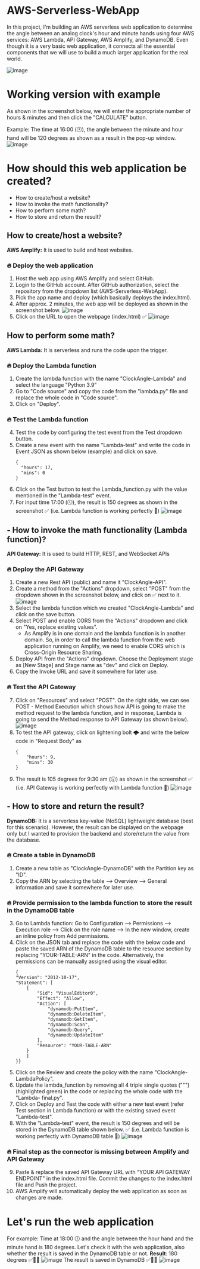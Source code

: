 # AWS-Serverless-WebApp
In this project, I'm building an AWS serverless web application to determine the angle between an analog clock's hour and minute hands using four AWS services: AWS Lambda, API Gateway, AWS Amplify, and DynamoDB. Even though it is a very basic web application, it connects all the essential components that we will use to build a much larger application for the real world.

![image](https://user-images.githubusercontent.com/64860326/212936057-2550705b-e5c5-4fcd-a84d-8d0000194d08.png)

# Working version with example
As shown in the screenshot below, we will enter the appropriate number of hours & minutes and then click the "CALCULATE" button. 

Example: The time at 16:00 (🕓), the angle between the minute and hour hand will be 120 degrees as shown as a result in the pop-up window.
![image](https://user-images.githubusercontent.com/64860326/212993731-d593001a-076f-4761-a2aa-d17f32eb160d.png)

# How should this web application be created?

- How to create/host a website? 
- How to invoke the math functionality? 
- How to perform some math?
- How to store and return the result?

## How to create/host a website? 

**AWS Amplify:** It is used to build and host websites.

### 🔥 Deploy the web application

1. Host the web app using AWS Amplify and select GitHub.
2. Login to the GitHub account. After GitHub authorization, select the repository from the dropdown list (AWS-Serverless-WebApp).
3. Pick the app name and deploy (which basically deploys the index.html).
4. After approx. 2 minutes, the web app will be deployed as shown in the screenshot below.
   ![image](https://user-images.githubusercontent.com/64860326/212956982-e676441b-4a83-4f67-8ff2-c9eed9b5ab61.png)
5. Click on the URL to open the webpage (index.html) ✅ 
   ![image](https://user-images.githubusercontent.com/64860326/212993464-f885511c-cd53-4719-982d-2c10f36c3d9d.png)

## How to perform some math?

**AWS Lambda:** It is serverless and runs the code upon the trigger. 

### 🔥 Deploy the Lambda function

1. Create the lambda function with the name "ClockAngle-Lambda" and select the language "Python 3.9"
2. Go to "Code source" and copy the code from the "lambda.py" file and replace the whole code in "Code source".
3. Click on "Deploy".

### 🔥 Test the Lambda function

4. Test the code by configuring the test event from the Test dropdown button.
5. Create a new event with the name "Lambda-test" and write the code in Event JSON as shown below (example) and click on save.
      ```
      {
        "hours": 17,
        "mins": 0
      }
      ```
6. Click on the Test button to test the Lambda_function.py with the value mentioned in the "Lambda-test" event.
7. For input time 17:00 (🕔), the result is 150 degrees as shown in the screenshot ✅ (i.e. Lambda function is working perfectly 💪)
   ![image](https://user-images.githubusercontent.com/64860326/212963663-de8a08f6-036f-40d5-8f68-229b7176373a.png)

## - How to invoke the math functionality (Lambda function)? 

**API Gateway:** It is used to build HTTP, REST, and WebSocket APIs

###  🔥 Deploy the API Gateway

1. Create a new Rest API (public) and name it "ClockAngle-API".
2. Create a method from the "Actions" dropdown, select "POST" from the dropdown shown in the screenshot below, and click on ✅ next to it.
   ![image](https://user-images.githubusercontent.com/64860326/212967449-0cd8dc44-01cc-46f2-a8d4-2665d7d9e0d2.png)
3. Select the lambda function which we created "ClockAngle-Lambda" and click on the save button.
4. Select POST and enable CORS from the "Actions" dropdown and click on "Yes, replace existing values". 
    - As Amplify is in one domain and the lambda function is in another domain. So, in order to call the lambda function from the web application running on Amplify, we need to enable CORS which is Cross-Origin Resource Sharing.
5. Deploy API from the "Actions" dropdown. Choose the Deployment stage as [New Stage] and Stage name as "dev" and click on Deploy.
6. Copy the Invoke URL and save it somewhere for later use.

###  🔥 Test the API Gateway

7. Click on "Resources" and select "POST". On the right side, we can see POST - Method Execution which shows how API is going to make the method request to the lambda function, and in response, Lambda is going to send the Method response to API Gateway (as shown below).
   ![image](https://user-images.githubusercontent.com/64860326/212972448-5ab0a9ac-3283-4a5c-84b6-ac2768940b1c.png)
8. To test the API gateway, click on lightening bolt 🌩️ and write the below code in "Request Body" as
      ```
      {
          "hours": 9,
          "mins": 30
      }
      ```
9. The result is 105 degrees for 9:30 am (🕤) as shown in the screenshot ✅ (i.e. API Gateway is working perfectly with Lambda function 💪)
   ![image](https://user-images.githubusercontent.com/64860326/212973818-f362e455-211d-40a3-b8d8-6492858ea135.png)

## - How to store and return the result?

**DynamoDB:** It is a serverless key-value (NoSQL) lightweight database (best for this scenario). However, the result can be displayed on the webpage only but I wanted to provision the backend and store/return the value from the database.

###  🔥 Create a table in DynamoDB

1. Create a new table as "ClockAngle-DynamoDB" with the Partition key as "ID".
2. Copy the ARN by selecting the table --> Overview --> General information and save it somewhere for later use.

###  🔥 Provide permission to the lambda function to store the result in the DynamoDB table

3. Go to Lambda function: Go to Configuration --> Permissions --> Execution role --> Click on the role name --> In the new window, create an inline policy from Add permissions.
4. Click on the JSON tab and replace the code with the below code and paste the saved ARN of the DynamoDB table to the resource section by replacing "YOUR-TABLE-ARN" in the code. Alternatively, the permissions can be manually assigned using the visual editor.
      ```
      {
      "Version": "2012-10-17",
      "Statement": [
          {
              "Sid": "VisualEditor0",
              "Effect": "Allow",
              "Action": [
                  "dynamodb:PutItem",
                  "dynamodb:DeleteItem",
                  "dynamodb:GetItem",
                  "dynamodb:Scan",
                  "dynamodb:Query",
                  "dynamodb:UpdateItem"
              ],
              "Resource": "YOUR-TABLE-ARN"
          }
          ]
      }}
      ```
5. Click on the Review and create the policy with the name "ClockAngle-LambdaPolicy".
6. Update the lambda_function by removing all 4 triple single quotes (""") (highlighted green) in the code or replacing the whole code with the "Lambda-            final.py".
7. Click on Deploy and Test the code with either a new test event (refer Test section in Lambda function) or with the existing saved event "Lambda-test".
8. With the "Lambda-test" event, the result is 150 degrees and will be stored in the DynamoDB table shown below. ✅ (i.e. Lambda function is working perfectly with DynamoDB table 💪)
   ![image](https://user-images.githubusercontent.com/64860326/212983331-0468314d-0204-451b-bdc1-c25d7634b84f.png)

###  🔥 Final step as the connector is missing between Amplify and API Gateway
9. Paste & replace the saved API Gateway URL with "YOUR API GATEWAY ENDPOINT" in the index.html file. Commit the changes to the index.html file and Push the project.
10. AWS Amplify will automatically deploy the web application as soon as changes are made.

# Let's run the web application

  For example: Time at 18:00 🕕 and the angle between the hour hand and the minute hand is 180 degrees. Let's check it with the web application, also whether the result is saved in the DynamoDB table or not.
  **Result**: 180 degrees ✅💪😊
  ![image](https://user-images.githubusercontent.com/64860326/212993902-1adc7d8c-9227-4521-a4cc-b745e71c6e06.png)
  The result is saved in DynamoDB ✅💪😊
  ![image](https://user-images.githubusercontent.com/64860326/212994409-8b144341-5570-431d-9248-cc49c55bac2e.png)
